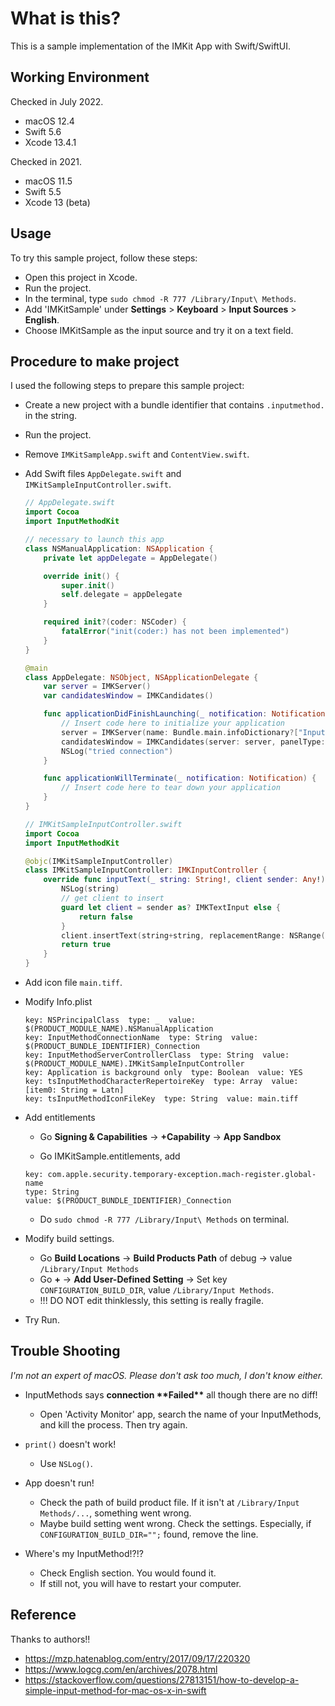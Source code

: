 # What is this?

This is a sample implementation of the IMKit App with Swift/SwiftUI.

## Working Environment

Checked in July 2022.
* macOS 12.4
* Swift 5.6
* Xcode 13.4.1

Checked in 2021.
* macOS 11.5
* Swift 5.5
* Xcode 13 (beta)

## Usage
To try this sample project, follow these steps:

* Open this project in Xcode.
* Run the project.
* In the terminal, type `sudo chmod -R 777 /Library/Input\ Methods`.
* Add 'IMKitSample' under **Settings** > **Keyboard** > **Input Sources** > **English**.
* Choose IMKitSample as the input source and try it on a text field.

## Procedure to make project
I used the following steps to prepare this sample project:

* Create a new project with a bundle identifier that contains `.inputmethod.` in the string.
* Run the project.
* Remove `IMKitSampleApp.swift` and `ContentView.swift`.

* Add Swift files `AppDelegate.swift` and `IMKitSampleInputController.swift`.

  ```swift
  // AppDelegate.swift
  import Cocoa
  import InputMethodKit
  
  // necessary to launch this app
  class NSManualApplication: NSApplication {
      private let appDelegate = AppDelegate()
  
      override init() {
          super.init()
          self.delegate = appDelegate
      }
  
      required init?(coder: NSCoder) {
          fatalError("init(coder:) has not been implemented")
      }
  }
  
  @main
  class AppDelegate: NSObject, NSApplicationDelegate {
      var server = IMKServer()
      var candidatesWindow = IMKCandidates()
  
      func applicationDidFinishLaunching(_ notification: Notification) {
          // Insert code here to initialize your application
          server = IMKServer(name: Bundle.main.infoDictionary?["InputMethodConnectionName"] as? String, bundleIdentifier: Bundle.main.bundleIdentifier)
          candidatesWindow = IMKCandidates(server: server, panelType: kIMKSingleRowSteppingCandidatePanel, styleType: kIMKMain)
          NSLog("tried connection")
      }
  
      func applicationWillTerminate(_ notification: Notification) {
          // Insert code here to tear down your application
      }
  }
  ```

  ```swift
  // IMKitSampleInputController.swift
  import Cocoa
  import InputMethodKit
  
  @objc(IMKitSampleInputController)
  class IMKitSampleInputController: IMKInputController {
      override func inputText(_ string: String!, client sender: Any!) -> Bool {
          NSLog(string)
          // get client to insert
          guard let client = sender as? IMKTextInput else {
              return false
          }
          client.insertText(string+string, replacementRange: NSRange(location: NSNotFound, length: NSNotFound))
          return true
      }
  }
  ```
* Add icon file `main.tiff`.

* Modify Info.plist

  ```
  key: NSPrincipalClass  type: _  value: $(PRODUCT_MODULE_NAME).NSManualApplication
  key: InputMethodConnectionName  type: String  value: $(PRODUCT_BUNDLE_IDENTIFIER)_Connection
  key: InputMethodServerControllerClass  type: String  value: $(PRODUCT_MODULE_NAME).IMKitSampleInputController
  key: Application is background only  type: Boolean  value: YES
  key: tsInputMethodCharacterRepertoireKey  type: Array  value: [item0: String = Latn]
  key: tsInputMethodIconFileKey  type: String  value: main.tiff
  ```

* Add entitlements

  * Go **Signing & Capabilities** → **+Capability** → **App Sandbox**

  * Go IMKitSample.entitlements, add 

  ```
  key: com.apple.security.temporary-exception.mach-register.global-name
  type: String
  value: $(PRODUCT_BUNDLE_IDENTIFIER)_Connection
  ```

  * Do `sudo chmod -R 777 /Library/Input\ Methods` on terminal.

* Modify build settings.
  * Go **Build Locations** → **Build Products Path** of debug → value `/Library/Input Methods`
  * Go **+** → **Add User-Defined Setting** → Set key `CONFIGURATION_BUILD_DIR`, value `/Library/Input Methods`.
  * !!! DO NOT edit thinklessly, this setting is really fragile.

* Try Run.

## Trouble Shooting

*I'm not an expert of macOS. Please don't ask too much, I don't know either.*

* InputMethods says **connection \*\*Failed\*\*** all though there are no diff!
  * Open 'Activity Monitor' app, search the name of your InputMethods, and kill the process. Then try again.

* `print()` doesn't work!
  * Use `NSLog()`.

* App doesn't run!
  * Check the path of build product file. If it isn't at `/Library/Input Methods/...`, something went wrong.
  * Maybe build setting went wrong. Check the settings. Especially, if `CONFIGURATION_BUILD_DIR="";` found, remove the line.
* Where's my InputMethod!?!?
  * Check English section. You would found it.
  * If still not, you will have to restart your computer.

## Reference

Thanks to authors!!

* https://mzp.hatenablog.com/entry/2017/09/17/220320
* https://www.logcg.com/en/archives/2078.html
* https://stackoverflow.com/questions/27813151/how-to-develop-a-simple-input-method-for-mac-os-x-in-swift
